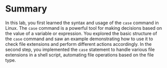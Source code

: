 # Summary

In this lab, you first learned the syntax and usage of the `case` command in Linux. The `case` command is a powerful tool for making decisions based on the value of a variable or expression. You explored the basic structure of the `case` command and saw an example demonstrating how to use it to check file extensions and perform different actions accordingly. In the second step, you implemented the `case` statement to handle various file extensions in a shell script, automating file operations based on the file type.
